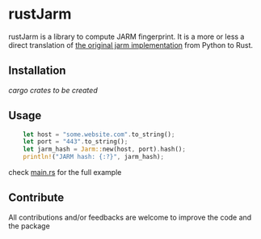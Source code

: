 # rustJarm

rustJarm is a library to compute JARM fingerprint. It is a more or less a direct translation of [the original jarm implementation](https://github.com/salesforce/jarm) from Python to Rust.

## Installation

*cargo crates to be created*

## Usage

````rust
    let host = "some.website.com".to_string();
    let port = "443".to_string();
    let jarm_hash = Jarm::new(host, port).hash();
    println!("JARM hash: {:?}", jarm_hash);
````

check [main.rs](src/main.rs) for the full example

## Contribute

All contributions and/or feedbacks are welcome to improve the code and the package